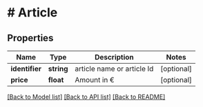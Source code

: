 # # Article

## Properties

Name | Type | Description | Notes
------------ | ------------- | ------------- | -------------
**identifier** | **string** | article name or article Id | [optional]
**price** | **float** | Amount in € | [optional]

[[Back to Model list]](../../README.md#models) [[Back to API list]](../../README.md#endpoints) [[Back to README]](../../README.md)
